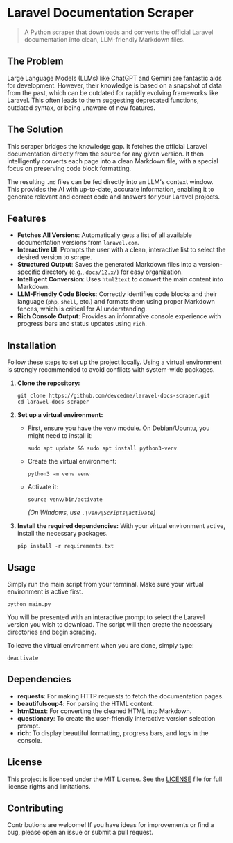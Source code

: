 # Laravel Documentation Scraper

> A Python scraper that downloads and converts the official Laravel documentation into clean, LLM-friendly Markdown files.

## The Problem

Large Language Models (LLMs) like ChatGPT and Gemini are fantastic aids for development. However, their knowledge is based on a snapshot of data from the past, which can be outdated for rapidly evolving frameworks like Laravel. This often leads to them suggesting deprecated functions, outdated syntax, or being unaware of new features.

## The Solution

This scraper bridges the knowledge gap. It fetches the official Laravel documentation directly from the source for any given version. It then intelligently converts each page into a clean Markdown file, with a special focus on preserving code block formatting.

The resulting `.md` files can be fed directly into an LLM's context window. This provides the AI with up-to-date, accurate information, enabling it to generate relevant and correct code and answers for your Laravel projects.

## Features

- **Fetches All Versions**: Automatically gets a list of all available documentation versions from `laravel.com`.
- **Interactive UI**: Prompts the user with a clean, interactive list to select the desired version to scrape.
- **Structured Output**: Saves the generated Markdown files into a version-specific directory (e.g., `docs/12.x/`) for easy organization.
- **Intelligent Conversion**: Uses `html2text` to convert the main content into Markdown.
- **LLM-Friendly Code Blocks**: Correctly identifies code blocks and their language (`php`, `shell`, etc.) and formats them using proper Markdown fences, which is critical for AI understanding.
- **Rich Console Output**: Provides an informative console experience with progress bars and status updates using `rich`.

## Installation

Follow these steps to set up the project locally. Using a virtual environment is strongly recommended to avoid conflicts with system-wide packages.

1.  **Clone the repository:**
    ```shell
    git clone https://github.com/devcedme/laravel-docs-scraper.git
    cd laravel-docs-scraper
    ```

2.  **Set up a virtual environment:**
    * First, ensure you have the `venv` module. On Debian/Ubuntu, you might need to install it:
        ```shell
        sudo apt update && sudo apt install python3-venv
        ```
    * Create the virtual environment:
        ```shell
        python3 -m venv venv
        ```
    * Activate it:
        ```shell
        source venv/bin/activate
        ```
        *(On Windows, use `.\venv\Scripts\activate`)*

3.  **Install the required dependencies:**
    With your virtual environment active, install the necessary packages.
    ```shell
    pip install -r requirements.txt
    ```

## Usage

Simply run the main script from your terminal. Make sure your virtual environment is active first.
```shell
python main.py
```
You will be presented with an interactive prompt to select the Laravel version you wish to download. The script will then create the necessary directories and begin scraping.

To leave the virtual environment when you are done, simply type:
```shell
deactivate
```

## Dependencies
- **requests**: For making HTTP requests to fetch the documentation pages.
- **beautifulsoup4**: For parsing the HTML content.
- **html2text**: For converting the cleaned HTML into Markdown.
- **questionary**: To create the user-friendly interactive version selection prompt.
- **rich**:  To display beautiful formatting, progress bars, and logs in the console.

## License

This project is licensed under the MIT License. See the [LICENSE](LICENSE) file for full license rights and limitations.

## Contributing

Contributions are welcome! If you have ideas for improvements or find a bug, please open an issue or submit a pull request.
